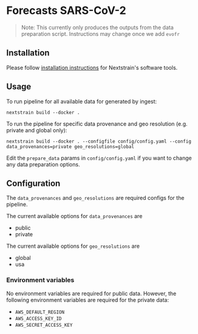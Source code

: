 # Forecasts SARS-CoV-2

> Note: This currently only produces the outputs from the data preparation script.
> Instructions may change once we add `evofr`
## Installation

Please follow [installation instructions](https://docs.nextstrain.org/en/latest/install.html#installation-steps) for Nextstrain's software tools.

## Usage

To run pipeline for all available data for generated by ingest:

```
nextstrain build --docker .
```

To run the pipeline for specific data provenance and geo resolution (e.g. private and global only):

```
nextstrain build --docker . --configfile config/config.yaml --config data_provenances=private geo_resolutions=global
```

Edit the `prepare_data` params in `config/config.yaml` if you want to change any data preparation options.

## Configuration
The `data_provenances` and `geo_resolutions` are required configs for the pipeline.

The current available options for `data_provenances` are
- public
- private

The current available options for `geo_resolutions` are
- global
- usa

### Environment variables

No environment variables are required for public data.
However, the following environment variables are required for the private data:
- `AWS_DEFAULT_REGION`
- `AWS_ACCESS_KEY_ID`
- `AWS_SECRET_ACCESS_KEY`
